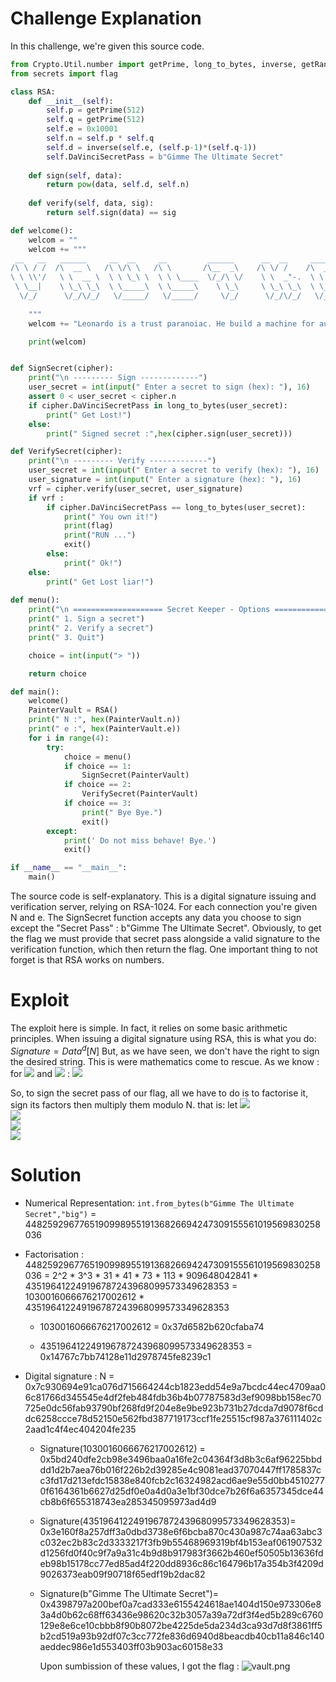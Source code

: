# Challenge Explanation

In this challenge, we're given this source code.

```Python
from Crypto.Util.number import getPrime, long_to_bytes, inverse, getRandomNBitInteger
from secrets import flag

class RSA:
    def __init__(self):
        self.p = getPrime(512)
        self.q = getPrime(512)
        self.e = 0x10001
        self.n = self.p * self.q
        self.d = inverse(self.e, (self.p-1)*(self.q-1))
        self.DaVinciSecretPass = b"Gimme The Ultimate Secret"
    
    def sign(self, data):
        return pow(data, self.d, self.n)
    
    def verify(self, data, sig):
        return self.sign(data) == sig

def welcome():
    welcom = ""
    welcom += """
 __   __   ______     __  __     __         ______      __  __     ______     ______     ______   ______    
/\ \ / /  /\  __ \   /\ \/\ \   /\ \       /\__  _\    /\ \/ /    /\  ___\   /\  ___\   /\  == \ /\  == \   
\ \ \\'/   \ \  __ \  \ \ \_\ \  \ \ \____  \/_/\ \/    \ \  _"-.  \ \  __\   \ \  __\   \ \  _-/ \ \  __<   
 \ \__|    \ \_\ \_\  \ \_____\  \ \_____\    \ \_\     \ \_\ \_\  \ \_____\  \ \_____\  \ \_\    \ \_\ \_\ 
  \/_/      \/_/\/_/   \/_____/   \/_____/     \/_/      \/_/\/_/   \/_____/   \/_____/   \/_/     \/_/ /_/ 
                                                                                                                                                                                                     
    """
    welcom += "Leonardo is a trust paranoiac. He build a machine for authentication. He claims that is unhackable.\n"

    print(welcom)


def SignSecret(cipher):
    print("\n --------- Sign -------------")
    user_secret = int(input(" Enter a secret to sign (hex): "), 16)
    assert 0 < user_secret < cipher.n
    if cipher.DaVinciSecretPass in long_to_bytes(user_secret):
        print(" Get Lost!")
    else:
        print(" Signed secret :",hex(cipher.sign(user_secret)))

def VerifySecret(cipher):
    print("\n --------- Verify -------------")
    user_secret = int(input(" Enter a secret to verify (hex): "), 16)
    user_signature = int(input(" Enter a signature (hex): "), 16)
    vrf = cipher.verify(user_secret, user_signature)
    if vrf :
        if cipher.DaVinciSecretPass == long_to_bytes(user_secret):
            print(" You own it!")
            print(flag)
            print("RUN ...")
            exit()
        else:
            print(" Ok!")
    else:
        print(" Get Lost liar!")
    
def menu():
    print("\n ==================== Secret Keeper - Options ====================")
    print(" 1. Sign a secret")
    print(" 2. Verify a secret")
    print(" 3. Quit")

    choice = int(input("> "))

    return choice

def main():
    welcome()
    PainterVault = RSA()
    print(" N :", hex(PainterVault.n))
    print(" e :", hex(PainterVault.e))
    for i in range(4):
        try:
            choice = menu()
            if choice == 1:
                SignSecret(PainterVault)
            if choice == 2:
                VerifySecret(PainterVault)
            if choice == 3:
                print(" Bye Bye.")
                exit()
        except:
            print(' Do not miss behave! Bye.')
            exit()

if __name__ == "__main__":
    main()
```

The source code is self-explanatory. This is a digital signature issuing and verification server, relying on RSA-1024. For each connection you're given N and e. The SignSecret function accepts any data you choose to sign except the "Secret Pass" : b"Gimme The Ultimate Secret". Obviously, to get the flag we must provide that secret pass alongside a valid signature to the verification function, which then return the flag. One important thing to not forget is that RSA works on numbers.

# Exploit

The exploit here is simple. In fact, it relies on some basic arithmetic principles.
When issuing a digital signature using RSA, this is what you do:
${Signature = Data^d [N]}$
But, as we have seen, we don't have the right to sign the desired string. This is were mathematics come to rescue. As we know :
for ![](https://render.githubusercontent.com/render/math?math=a%5Cequiv%20x%5Ed%28N%29) and ![](https://render.githubusercontent.com/render/math?math=b%5Cequiv%20y%5Ed%28N%29) : ![](https://render.githubusercontent.com/render/math?math=%28a*b%29%5Cequiv%20%28x*y%29%5Ed%28N%29)

So, to sign the secret pass of our flag, all we have to do is to factorise it, sign its factors then multiply them modulo N. that is:
let ![](https://render.githubusercontent.com/render/math?math=SecretPass=A*B)  
![](https://render.githubusercontent.com/render/math?math=SignedA%5Cequiv%20A%5Ed%28N%29)  
![](https://render.githubusercontent.com/render/math?math=SignedB%5Cequiv%20B%5Ed%28N%29)  
![](https://render.githubusercontent.com/render/math?math=%28SignedA%20*%20signedB%29%5Cequiv%20%28A*B%29%5Ed%28N%29%5Cequiv%20%28SecretPass%29%5Ed%28N%29%5Cequiv%20SignedSecretPass%28N%29)

# Solution

- Numerical Representation:
    `int.from_bytes(b"Gimme The Ultimate Secret","big")` = 448259296776519099895519136826694247309155561019569830258036
    
- Factorisation :
    448259296776519099895519136826694247309155561019569830258036 = 2^2 * 3^3 * 31 * 41 * 73 * 113 * 909648042841 * 435196412249196787243968099573349628353 = 1030016066676217002612 * 435196412249196787243968099573349628353
    
    - 1030016066676217002612 = 0x37d6582b620cfaba74
        
    - 435196412249196787243968099573349628353 =
        0x14767c7bb74128e11d2978745fe8239c1
        
- Digital signature :
    N = 0x7c930694e91ca076d715664244cb1823edd54e9a7bcdc44ec4709aa06c81766d345545e4df2feb484fdb36b4b07787583d3ef9098bb158ec70725e0dc56fab93790bf268fd9f204e8e9be923b731b27dcda7d9078f6cddc6258ccce78d52150e562fbd387719173ccf1fe25515cf987a376111402c2aad1c4f4ec404204fe235
    
    - Signature(1030016066676217002612) =
        0x5bd240dfe2cb98e3496baa0a16fe2c04364f3d8b3c6af96225bbddd1d2b7aea76b016f226b2d39285e4c9081ead37070447ff1785837cc3fd17d213efdc15838e840fcb2c16324982acd6ae9e55d0bb45102770f6164361b6627d25df0e0a4d0a3e1bf30dce7b26f6a6357345dce44cb8b6f655318743ea285345095973ad4d9
    - Signature(435196412249196787243968099573349628353)=
        0x3e160f8a257dff3a0dbd3738e6f6bcba870c430a987c74aa63abc3c032ec2b83c2d3333217f3fb9b55468969319bf4b153eaf061907532d1256fd0f40c9f7a9a31c4b9d8b917983f3662b460ef50505b13636fdeb98b15178cc77ed85ad4f220dd8936c86c164796b17a354b3f4209d9026373eab09f90718f65edf19b2dac82
    - Signature(b"Gimme The Ultimate Secret")= 0x4398797a200bef0a7cad333e6155424618ae1404d150e973306e83a4d0b62c68ff63436e98620c32b3057a39a72df3f4ed5b289c6760129e8e6ce10cbbb8f90b8072be4225de5da234d3ca93d7d8f3861ff5b2cd519a93b92df07c3cc772fe836d6940d8beacdb40cb11a846c140aeddec986e1d553403ff03b903ac60158e33  
      
      
      Upon sumbission of these values, I got the flag :
        ![vault.png](https://user-images.githubusercontent.com/53778121/169810316-e2cd7934-d3e0-469d-8170-ccfcdb5855b7.png)
